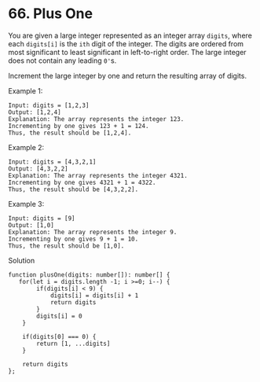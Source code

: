 # 66. Plus One


You are given a large integer represented as an integer array `digits`, where each `digits[i]` is the `ith` digit of the integer. The digits are ordered from most significant to least significant in left-to-right order. The large integer does not contain any leading `0'`s.

Increment the large integer by one and return the resulting array of digits.

 

Example 1:
```
Input: digits = [1,2,3]
Output: [1,2,4]
Explanation: The array represents the integer 123.
Incrementing by one gives 123 + 1 = 124.
Thus, the result should be [1,2,4].
```

Example 2:
```
Input: digits = [4,3,2,1]
Output: [4,3,2,2]
Explanation: The array represents the integer 4321.
Incrementing by one gives 4321 + 1 = 4322.
Thus, the result should be [4,3,2,2].
```
Example 3:
```
Input: digits = [9]
Output: [1,0]
Explanation: The array represents the integer 9.
Incrementing by one gives 9 + 1 = 10.
Thus, the result should be [1,0].
```

Solution
```
function plusOne(digits: number[]): number[] {
   for(let i = digits.length -1; i >=0; i--) {
        if(digits[i] < 9) {
            digits[i] = digits[i] + 1
            return digits
        }
        digits[i] = 0
    }
    
    if(digits[0] === 0) {
        return [1, ...digits]
    }

    return digits
};
```
